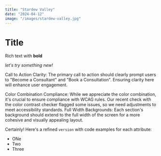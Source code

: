 ```yaml
---
title: "Stardew Valley"
date: "2024-04-12"
image: "/images/stardew-valley.jpg"
---
```


<!-- @format -->

# Title

Rich text with **bold**

_let's try something new!_

Call to Action Clarity: The primary call to action should clearly prompt users to "Become a Consultant" and "Book a Consultation". Ensuring clarity here will enhance user engagement.

Color Combination Compliance: While we appreciate the color combination, it's crucial to ensure compliance with WCAG rules. Our recent check with the color contrast checker flagged some issues, so we need adjustments to meet accessibility standards.
Full Width Backgrounds: Each section's background should extend to the full width of the screen for a more cohesive and visually appealing layout.

Certainly! Here's a refined `version` with code examples for each attribute:

- ONe
- Two
- Three
